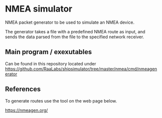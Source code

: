 # NMEA simulator

NMEA packet generator to be used to simulate an NMEA device.

The generator takes a file with a predefined NMEA route as input, and sends the data parsed from the file to the specified network receiver.

## Main program / exexutables

Can be found in this repository located under\
<https://github.com/RaaLabs/shipsimulator/tree/master/nmea/cmd/nmeagenerator>

## References

To generate routes use the tool on the web page below.

<https://nmeagen.org/>
